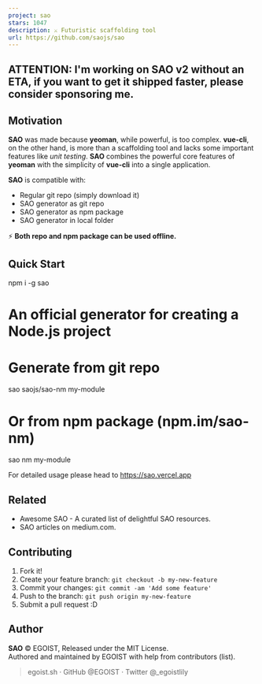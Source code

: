 ```yaml
---
project: sao
stars: 1047
description: ⚔ Futuristic scaffolding tool
url: https://github.com/saojs/sao
---
```


ATTENTION: I'm working on SAO v2 without an ETA, if you want to get it shipped faster, please consider sponsoring me.
---------------------------------------------------------------------------------------------------------------------

  

Motivation
----------

**SAO** was made because **yeoman**, while powerful, is too complex. **vue-cli**, on the other hand, is more than a scaffolding tool and lacks some important features like _unit testing_. **SAO** combines the powerful core features of **yeoman** with the simplicity of **vue-cli** into a single application.

**SAO** is compatible with:

-   Regular git repo (simply download it)
-   SAO generator as git repo
-   SAO generator as npm package
-   SAO generator in local folder

⚡ ️**Both repo and npm package can be used offline.**

Quick Start
-----------

npm i -g sao

# An official generator for creating a Node.js project
# Generate from git repo
sao saojs/sao-nm my-module
# Or from npm package (npm.im/sao-nm)
sao nm my-module

For detailed usage please head to https://sao.vercel.app

Related
-------

-   Awesome SAO - A curated list of delightful SAO resources.
-   SAO articles on medium.com.

Contributing
------------

1.  Fork it!
2.  Create your feature branch: `git checkout -b my-new-feature`
3.  Commit your changes: `git commit -am 'Add some feature'`
4.  Push to the branch: `git push origin my-new-feature`
5.  Submit a pull request :D

Author
------

**SAO** © EGOIST, Released under the MIT License.  
Authored and maintained by EGOIST with help from contributors (list).

> egoist.sh · GitHub @EGOIST · Twitter @\_egoistlily
